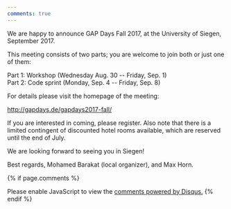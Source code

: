 ```yaml
---
comments: true
---
```

We are happy to announce GAP Days Fall 2017, at the University of Siegen, September 2017.

This meeting consists of two parts; you are welcome to join both or just one of them:

Part 1: Workshop (Wednesday Aug. 30 -- Friday, Sep. 1) <br>
Part 2: Code sprint (Monday, Sep. 4 -- Friday, Sep. 8)

For details please visit the homepage of the meeting:

 <http://gapdays.de/gapdays2017-fall/>

If you are interested in coming, please register. Also note that there is
a limited contingent of discounted hotel rooms available, which are reserved
until the end of July.

We are looking forward to seeing you in Siegen!

Best regards,
Mohamed Barakat (local organizer), and Max Horn.

{% if page.comments %}
<div id="disqus_thread"></div>
<script>

/**
*  RECOMMENDED CONFIGURATION VARIABLES: EDIT AND UNCOMMENT THE SECTION BELOW TO INSERT DYNAMIC VALUES FROM YOUR PLATFORM OR CMS.
*  LEARN WHY DEFINING THESE VARIABLES IS IMPORTANT: https://disqus.com/admin/universalcode/#configuration-variables*/
/*
var disqus_config = function () {
this.page.url = PAGE_URL;  // Replace PAGE_URL with your page's canonical URL variable
this.page.identifier = PAGE_IDENTIFIER; // Replace PAGE_IDENTIFIER with your page's unique identifier variable
};
*/
(function() { // DON'T EDIT BELOW THIS LINE
var d = document, s = d.createElement('script');
s.src = 'https://mohamed-barakat-github-io.disqus.com/embed.js';
s.setAttribute('data-timestamp', +new Date());
(d.head || d.body).appendChild(s);
})();
</script>
<noscript>Please enable JavaScript to view the <a href="https://disqus.com/?ref_noscript">comments powered by Disqus.</a></noscript>
{% endif %}
